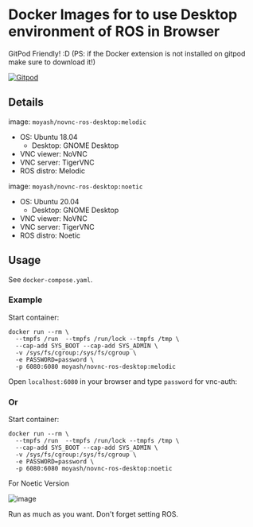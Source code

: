 # Docker Images for to use Desktop environment of ROS in Browser

GitPod Friendly! :D (PS: if the Docker extension is not installed on gitpod make sure to download it!)

[![Gitpod](https://gitpod.io/button/open-in-gitpod.svg)](https://gitpod.io/from-referrer)

## Details

image: `moyash/novnc-ros-desktop:melodic`

- OS: Ubuntu 18.04
  - Desktop: GNOME Desktop
- VNC viewer: NoVNC
- VNC server: TigerVNC
- ROS distro: Melodic

image: `moyash/novnc-ros-desktop:noetic`

- OS: Ubuntu 20.04
  - Desktop: GNOME Desktop
- VNC viewer: NoVNC
- VNC server: TigerVNC
- ROS distro: Noetic

## Usage

See `docker-compose.yaml`.

### Example

Start container:
```
docker run --rm \
  --tmpfs /run  --tmpfs /run/lock --tmpfs /tmp \
  --cap-add SYS_BOOT --cap-add SYS_ADMIN \
  -v /sys/fs/cgroup:/sys/fs/cgroup \
  -e PASSWORD=password \
  -p 6080:6080 moyash/novnc-ros-desktop:melodic
```

Open `localhost:6080` in your browser and type `password` for vnc-auth:

### Or 

Start container:
```
docker run --rm \
  --tmpfs /run  --tmpfs /run/lock --tmpfs /tmp \
  --cap-add SYS_BOOT --cap-add SYS_ADMIN \
  -v /sys/fs/cgroup:/sys/fs/cgroup \
  -e PASSWORD=password \
  -p 6080:6080 moyash/novnc-ros-desktop:noetic
```

  For Noetic Version

![image](https://user-images.githubusercontent.com/41321650/96120866-2775b280-0f2a-11eb-8673-3f6a73bfef74.png)

Run as much as you want. Don't forget setting ROS.
